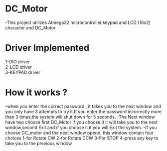 # DC_Motor
-This project utilizes Atmega32 microcontroller,keypad and LCD (16x2) character and DC_Motor  
# Driver Implemented 
1-DIO driver  
2-LCD driver  
3-KEYPAD driver
# How it works ?
-when you enter the correct password , it takes you to the next window and you only have 3 attempts to try it.If you enter the password incorrectly more than 3 times,the system will shut down for 5 seconds.
-The Next window have two choose first DC_Motor if you choose it it will take you to the next window,second Exit and if you choose it it you will Exit the system.
-If you choose DC_motor and the next window opend, this window contain four choices
1-for Rotate CW
2-for Rotate CCW
3-For STOP
4-press any key to take you to the previous window
